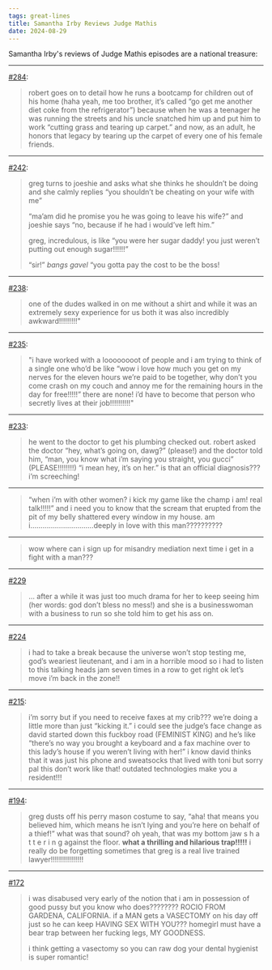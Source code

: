 ```yaml
---
tags: great-lines
title: Samantha Irby Reviews Judge Mathis
date: 2024-08-29
---
```


Samantha Irby's reviews of Judge Mathis episodes are a national treasure:

---

[#284](https://bitchesgottaeat.substack.com/p/who-was-on-judge-mathis-yesterday-45d): 

> robert goes on to detail how he runs a bootcamp for children out of his home (haha yeah, me too brother, it’s called “go get me another diet coke from the refrigerator”) because when he was a teenager he was running the streets and his uncle snatched him up and put him to work “cutting grass and tearing up carpet.” and now, as an adult, he honors that legacy by tearing up the carpet of every one of his female friends.

---

[#242](https://bitchesgottaeat.substack.com/p/whos-on-judge-mathis-today-242):

> greg turns to joeshie and asks what she thinks he shouldn’t be doing and she calmly replies “you shouldn’t be cheating on your wife with me”
>
> “ma’am did he promise you he was going to leave his wife?” and joeshie says “no, because if he had i would’ve left him.”
> 
> greg, incredulous, is like “you were her sugar daddy! you just weren’t putting out enough sugar!!!!!!”
>
> “sir!” *bangs gavel* “you gotta pay the cost to be the boss!

---

[#238](https://bitchesgottaeat.substack.com/p/whos-on-judge-mathis-today-238):

> one of the dudes walked in on me without a shirt and while it was an extremely sexy experience for us both it was also incredibly awkward!!!!!!!!!"

---

[#235](https://bitchesgottaeat.substack.com/p/who-was-on-judge-mathis-yesterday-3f7): 

> "i have worked with a loooooooot of people and i am trying to think of a single one who’d be like “wow i love how much you get on my nerves for the eleven hours we’re paid to be together, why don’t you come crash on my couch and annoy me for the remaining hours in the day for free!!!!!” there are none! i’d have to become that person who secretly lives at their job!!!!!!!!!!"

---

[#233](https://bitchesgottaeat.substack.com/p/whos-on-judge-mathis-today-233):

> he went to the doctor to get his plumbing checked out. robert asked the doctor “hey, what’s going on, dawg?” (please!) and the doctor told him, “man, you know what i’m saying you straight, you gucci” (PLEASE!!!!!!!!) “i mean hey, it’s on her.” is that an official diagnosis??? i’m screeching!

---

> “when i’m with other women? i kick my game like the champ i am! real talk!!!!!” and i need you to know that the scream that erupted from the pit of my belly shattered every window in my house. am i………………………….deeply in love with this man??????????

---

> wow where can i sign up for misandry mediation next time i get in a fight with a man???

---

[#229](https://bitchesgottaeat.substack.com/p/whos-on-judge-mathis-today-229)

> ... after a while it was just too much drama for her to keep seeing him (her words: god don’t bless no mess!) and she is a businesswoman with a business to run so she told him to get his ass on.

---

[#224](https://bitchesgottaeat.substack.com/p/whos-on-judge-mathis-today-224?s=r)

> i had to take a break because the universe won’t stop testing me, god’s weariest lieutenant, and i am in a horrible mood so i had to listen to this talking heads jam seven times in a row to get right ok let’s move i’m back in the zone!!

---

[#215](https://bitchesgottaeat.substack.com/p/who-was-on-judge-mathis-yesterday-767):

> i’m sorry but if you need to receive faxes at my crib??? we’re doing a little more than just “kicking it.” i could see the judge’s face change as david started down this fuckboy road (FEMINIST KING) and he’s like “there’s no way you brought a keyboard and a fax machine over to this lady’s house if you weren’t living with her!” i know david thinks that it was just his phone and sweatsocks that lived with toni but sorry pal this don’t work like that! outdated technologies make you a resident!!!

---

[#194](https://bitchesgottaeat.substack.com/p/whos-on-judge-mathis-today-194):

> greg dusts off his perry mason costume to say, “aha! that means you believed him, which means he isn’t lying and you’re here on behalf of a thief!” what was that sound? oh yeah, that was my bottom jaw s h a t t e r i n g against the floor. **what a thrilling and hilarious trap!!!!!** i really do be forgetting sometimes that greg is a real live trained lawyer!!!!!!!!!!!!!!!!

---

[#172](https://bitchesgottaeat.substack.com/p/who-was-on-judge-mathis-yesterday-1d2)

> i was disabused very early of the notion that i am in possession of good pussy but you know who does???????? ROCIO FROM GARDENA, CALIFORNIA. if a MAN gets a VASECTOMY on his day off just so he can keep HAVING SEX WITH YOU??? homegirl must have a bear trap between her fucking legs, MY GOODNESS.
>
> i think getting a vasectomy so you can raw dog your dental hygienist is super romantic!